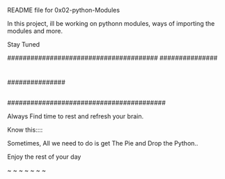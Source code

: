 README file for 0x02-python-Modules

In this project, ill be working on pythonn modules, ways of importing the modules and more.

Stay Tuned 

#######################################
###############
####
#
#
#####
###############
####
##
#########################################



Always Find time to rest and refresh your brain.


Know this::::

Sometimes, All we need to do is get The Pie and Drop the Python..


Enjoy the rest of your day


~
~
~
~
~
~
~
#
